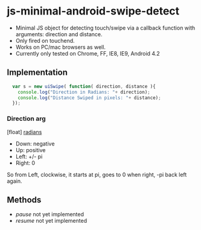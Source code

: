 js-minimal-android-swipe-detect
===============================

 - Minimal JS object for detecting touch/swipe via a callback function with arguments: direction and distance.
  - Only fired on touchend.
  - Works on PC/mac browsers as well.
  - Currently only tested on Chrome, FF, IE8, IE9, Android 4.2

## Implementation
```js
  var s = new uiSwipe( function( direction, distance ){
    console.log("Direction in Radians: "+ direction);
    console.log("Distance Swiped in pixels: "+ distance);
  });
```

### Direction arg
  [float] [radians](http://en.wikipedia.org/wiki/Radian)
   - Down: negative
   - Up: positive
   - Left: +/- pi
   - Right: 0
    
   So from Left, clockwise, it starts at pi, goes to 0 when right, -pi back left again.

## Methods
 - *pause* not yet implemented
 - *resume* not yet implemented
